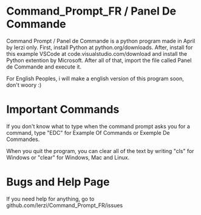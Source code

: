 # Command_Prompt_FR / Panel De Commande
Command Prompt / Panel de Commande is a python program made in April by Ierzi only. First, install Python at python.org/downloads. After, install for this example VSCode at code.visualstudio.com/download and install the Python extention by Microsoft. After all of that, import the file called Panel de Commande and execute it.

For English Peoples, i will make a english version of this program soon, don't woory :)

# Important Commands

If you don't know what to type when the command prompt asks you for a command, type "EDC" for Example Of Commands or Exemple De Commandes.

When you quit the program, you can clear all of the text by writing "cls" for Windows or "clear" for Windows, Mac and Linux.


# Bugs and Help Page

If you need help for anything, go to github.com/Ierzi/Command_Prompt_FR/issues

